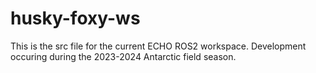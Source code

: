 # husky-foxy-ws
This is the src file for the current ECHO ROS2 workspace. Development occuring during the 2023-2024 Antarctic field season.
